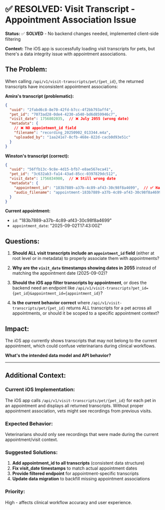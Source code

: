 # ✅ RESOLVED: Visit Transcript - Appointment Association Issue

**Status:** ✅ **SOLVED** - No backend changes needed, implemented client-side filtering

**Context:** The iOS app is successfully loading visit transcripts for pets, but there's a data integrity issue with appointment associations.

## **The Problem:**

When calling `/api/v1/visit-transcripts/pet/{pet_id}`, the returned transcripts have inconsistent appointment associations:

**Amira's transcript (problematic):**
```json
{
  "uuid": "2fabd6c8-8e70-42fd-b7cc-4f2bb793aff4",
  "pet_id": "7073ad28-0de4-4230-a540-bd6d859946c7",
  "visit_date": 1756802035,  // ❌ July 2055 (wrong date)
  "metadata": {
    // ❌ NO appointment_id field
    "filename": "recording_20250902_013344.m4a",
    "uploaded_by": "1aa241e7-8cfb-468e-822d-cacb0d93e51c"
  }
}
```

**Winston's transcript (correct):**
```json
{
  "uuid": "56ffb13c-9c8e-4d15-bfb7-e8ae567eca41", 
  "pet_id": "3c632ab3-fa14-43ad-85cc-0397829dc512",
  "visit_date": 1756834980,  // ❌ Still wrong date
  "metadata": {
    "appointment_id": "183b7889-a37b-4c89-af43-30c98f8a4699",  // ✅ Has appointment_id
    "audio_filename": "appointment-183b7889-a37b-4c89-af43-30c98f8a4699-..."
  }
}
```

**Current appointment:**
- `id`: "183b7889-a37b-4c89-af43-30c98f8a4699"
- `appointment_date`: "2025-09-02T17:43:00Z"

## **Questions:**

1. **Should ALL visit transcripts include an `appointment_id` field** (either at root level or in metadata) to properly associate them with appointments?

2. **Why are the `visit_date` timestamps showing dates in 2055** instead of matching the appointment date (2025-09-02)?

3. **Should the iOS app filter transcripts by appointment**, or does the backend need an endpoint like `/api/v1/visit-transcripts?pet_id={pet_id}&appointment_id={appointment_id}`?

4. **Is the current behavior correct** where `/api/v1/visit-transcripts/pet/{pet_id}` returns ALL transcripts for a pet across all appointments, or should it be scoped to a specific appointment context?

## **Impact:**
The iOS app currently shows transcripts that may not belong to the current appointment, which could confuse veterinarians during clinical workflows.

**What's the intended data model and API behavior?**

---

## **Additional Context:**

### **Current iOS Implementation:**
The iOS app calls `/api/v1/visit-transcripts/pet/{pet_id}` for each pet in an appointment and displays all returned transcripts. Without proper appointment association, vets might see recordings from previous visits.

### **Expected Behavior:**
Veterinarians should only see recordings that were made during the current appointment/visit context.

### **Suggested Solutions:**
1. **Add appointment_id to all transcripts** (consistent data structure)
2. **Fix visit_date timestamps** to match actual appointment dates
3. **Provide filtered endpoint** for appointment-specific transcripts
4. **Update data migration** to backfill missing appointment associations

### **Priority:** 
High - affects clinical workflow accuracy and user experience.
